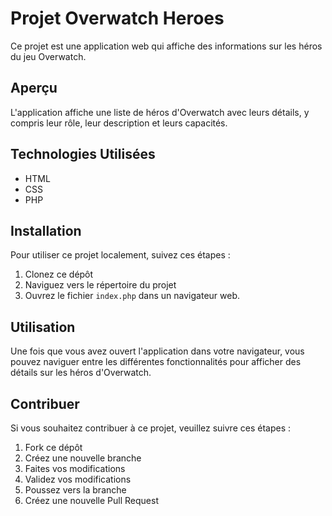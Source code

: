 # Projet Overwatch Heroes

Ce projet est une application web qui affiche des informations sur les héros du jeu Overwatch.


## Aperçu

L'application affiche une liste de héros d'Overwatch avec leurs détails, y compris leur rôle, leur description et leurs capacités.

## Technologies Utilisées

- HTML
- CSS
- PHP

## Installation

Pour utiliser ce projet localement, suivez ces étapes :

1. Clonez ce dépôt 
2. Naviguez vers le répertoire du projet 
3. Ouvrez le fichier `index.php` dans un navigateur web.

## Utilisation

Une fois que vous avez ouvert l'application dans votre navigateur, vous pouvez naviguer entre les différentes fonctionnalités pour afficher des détails sur les héros d'Overwatch.

## Contribuer

Si vous souhaitez contribuer à ce projet, veuillez suivre ces étapes :

1. Fork ce dépôt
2. Créez une nouvelle branche
3. Faites vos modifications
4. Validez vos modifications 
5. Poussez vers la branche
6. Créez une nouvelle Pull Request




